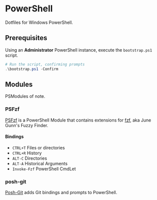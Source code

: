 # PowerShell

Dotfiles for Windows PowerShell.

## Prerequisites

Using an **Administrator** PowerShell instance, execute the `bootstrap.ps1` script.

```ps1
# Run the script, confirming prompts
.\bootstrap.ps1 -Confirm
```

## Modules

PSModules of note.

### PSFzf

[PSFzf](https://github.com/kelleyma49/PSFzf) is a PowerShell Module that contains extensions for [fzf](https://github.com/junegunn/fzf), aka June Gunn's Fuzzy Finder.

#### Bindings

  * `CTRL+T` Files or directories
  * `CTRL+R` History
  * `ALT-C` Directories
  * `ALT-A` Historical Arguments
  * `Invoke-Fzf` PowerShell CmdLet

### posh-git

[Posh-Git](https://github.com/dahlbyk/posh-git) adds Git bindings and prompts to PowerShell.
